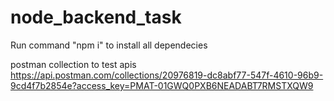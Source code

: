 # node_backend_task

Run command "npm i" to install all dependecies

postman collection to test apis
https://api.postman.com/collections/20976819-dc8abf77-547f-4610-96b9-9cd4f7b2854e?access_key=PMAT-01GWQ0PXB6NEADABT7RMSTXQW9
